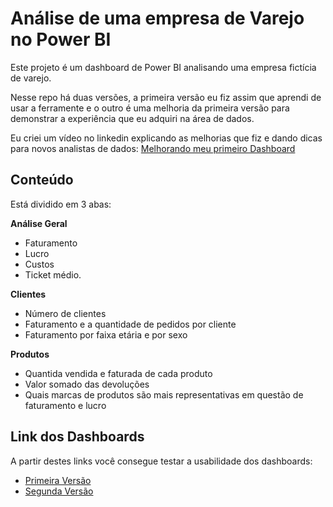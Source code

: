 # Análise de uma empresa de Varejo no Power BI

Este projeto é um dashboard de Power BI analisando uma empresa fictícia de varejo.

Nesse repo há duas versões, a primeira versão eu fiz assim que aprendi de usar a ferramente e o outro é uma melhoria da primeira versão para demonstrar a experiência que eu adquiri na área de dados.

Eu criei um vídeo no linkedin explicando as melhorias que fiz e dando dicas para novos analistas de dados: [Melhorando meu primeiro Dashboard](https://www.linkedin.com/feed/update/urn:li:activity:7060641765350866944/)

## Conteúdo

Está dividido em 3 abas:

**Análise Geral**
  - Faturamento
  - Lucro
  - Custos
  - Ticket médio.

**Clientes**
  - Número de clientes
  - Faturamento e a quantidade de pedidos por cliente
  - Faturamento por faixa etária e por sexo

**Produtos**
  - Quantida vendida e faturada de cada produto
  - Valor somado das devoluções
  - Quais marcas de produtos são mais representativas em questão de faturamento e lucro
 

## Link dos Dashboards

A partir destes links você consegue testar a usabilidade dos dashboards:

- [Primeira Versão](https://app.powerbi.com/view?r=eyJrIjoiZWJhMzJiZjctNmMxNC00MjUxLWIxNTMtOTA0ZmY1MWQ5N2U1IiwidCI6Ijk0YmFjNTZiLTRkNTAtNGNjZC1iZDJjLTQ1ZTYwNDUwNWRkMCJ9&pageName=ReportSection)
- [Segunda Versão](https://app.powerbi.com/view?r=eyJrIjoiNmFlMDNjZmEtNTVhMy00M2Q3LWE5NGItNDMwZjQ4N2Y2YmQzIiwidCI6Ijk0YmFjNTZiLTRkNTAtNGNjZC1iZDJjLTQ1ZTYwNDUwNWRkMCJ9&pageName=ReportSection)
        




